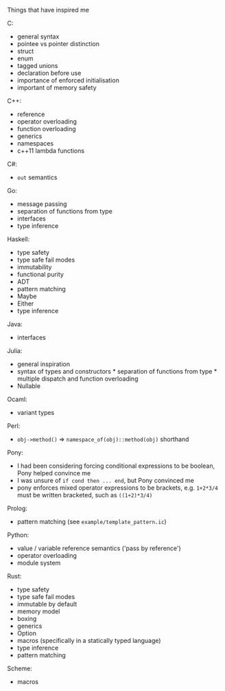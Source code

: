 Things that have inspired me

C:

* general syntax
* pointee vs pointer distinction
* struct
* enum
* tagged unions
* declaration before use
* importance of enforced initialisation
* important of memory safety


C++:

* reference
* operator overloading
* function overloading
* generics
* namespaces
* c++11 lambda functions


C#:

* `out` semantics


Go:

* message passing
* separation of functions from type
* interfaces
* type inference


Haskell:

* type safety
* type safe fail modes
* immutability
* functional purity
* ADT
* pattern matching
* Maybe
* Either
* type inference


Java:

* interfaces


Julia:

* general inspiration
* syntax of types and constructors * separation of functions from type * multiple dispatch and function overloading
* Nullable


Ocaml:

* variant types


Perl:

* `obj->method()` => `namespace_of(obj)::method(obj)` shorthand

Pony:

* I had been considering forcing conditional expressions to be boolean, Pony helped convince me
* I was unsure of `if cond then ... end`, but Pony convinced me
* pony enforces mixed operator expressions to be brackets, e.g. `1+2*3/4` must be written bracketed, such as `((1+2)*3/4)`


Prolog:

* pattern matching (see `example/template_pattern.ic`)


Python:

* value / variable reference semantics ('pass by reference')
* operator overloading
* module system


Rust:

* type safety
* type safe fail modes
* immutable by default
* memory model
* boxing
* generics
* Option
* macros (specifically in a statically typed language)
* type inference
* pattern matching


Scheme:

* macros



